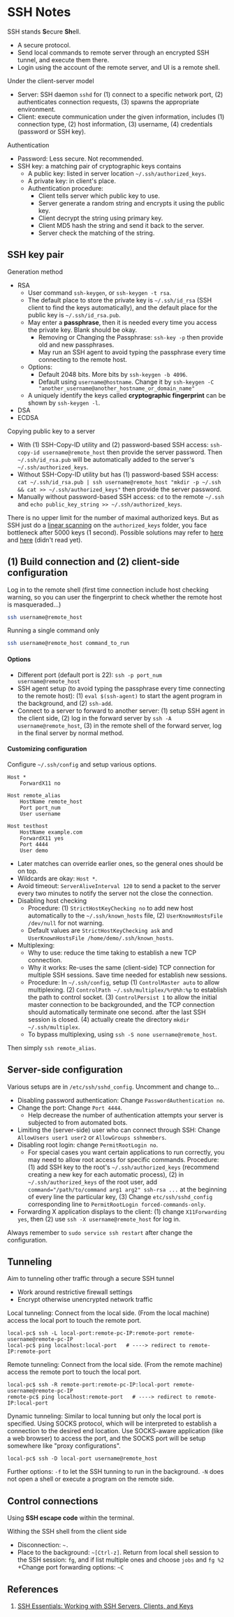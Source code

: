 # SSH Notes

SSH stands **S**ecure **Sh**ell.

+ A secure protocol.
+ Send local commands to remote server through an encrypted SSH tunnel, and execute them there.
+ Login using the account of the remote server, and UI is a remote shell.

Under the client-server model

+ Server: SSH daemon `sshd` for (1) connect to a specific network port, (2) authenticates connection requests, (3) spawns the appropriate environment.
+ Client: execute communication under the given information, includes (1) connection type, (2) host information, (3) username, (4) credentials (password or SSH key).

Authentication

+ Password: Less secure. Not recommended.
+ SSH key: a matching pair of cryptographic keys contains
	+ A public key: listed in server location `~/.ssh/authorized_keys`.
	+ A private key: in client's place.
	+ Authentication procedure:
		+ Client tells server which public key to use.
		+ Server generate a random string and encrypts it using the public key.
		+ Client decrypt the string using primary key.
		+ Client MD5 hash the string and send it back to the server.
		+ Server check the matching of the string.

## SSH key pair

Generation method

+ RSA
	+ User command `ssh-keygen`, or `ssh-keygen -t rsa`.
	+ The default place to store the private key is `~/.ssh/id_rsa` (SSH client to find the keys automatically), and the default place for the public key is `~/.ssh/id_rsa.pub`.
	+ May enter a **passphrase**, then it is needed every time you access the private key. Blank should be okay.
		+ Removing or Changing the Passphrase: `ssh-key -p` then provide old and new passphrases.
		+ May run an SSH agent to avoid typing the passphrase every time connecting to the remote host.
	+ Options:
		+ Default 2048 bits. More bits by `ssh-keygen -b 4096`.
		+ Default using `username@hostname`. Change it by `ssh-keygen -C "another_username@another_hostname_or_domain_name"`
	+ A uniquely identify the keys called **cryptographic fingerprint** can be shown by `ssh-keygen -l`.
+ DSA
+ ECDSA

Copying public key to a server

+ With (1) SSH-Copy-ID utility and (2) password-based SSH access: `ssh-copy-id username@remote_host` then provide the server password. Then `~/.ssh/id_rsa.pub` will be automatically added to the server's `~/.ssh/authorized_keys`.
+ Without SSH-Copy-ID utility but has (1) password-based SSH access: `cat ~/.ssh/id_rsa.pub | ssh username@remote_host "mkdir -p ~/.ssh && cat >> ~/.ssh/authorized_keys"` then provide the server password.
+ Manually without password-based SSH access: `cd` to the remote `~/.ssh` and `echo public_key_string >> ~/.ssh/authorized_keys`.

There is no upper limit for the number of maximal authorized keys. But as SSH just do a [linear scanning](https://serverfault.com/questions/486598/which-is-the-maximum-number-of-keys-in-authorized-keys-file) on the `authorized_keys` folder, you face bottleneck after 5000 keys (1 second). Possible solutions may refer to [here](https://groups.google.com/forum/#!topic/gitolite/RuN2mGKeDo4) and [here](https://groups.google.com/forum/#!searchin/gitolite/jason$20donenfeld/gitolite/ya-YVHi_YYg/wQwKO1izBZwJ) (didn't read yet).

## (1) Build connection and (2) client-side configuration

Log in to the remote shell (first time connection include host checking warning, so you can user the fingerprint to check whether the remote host is masqueraded...)

```bash
ssh username@remote_host
```

Running a single command only

```bash
ssh username@remote_host command_to_run
```

#### Options

+ Different port (default port is 22): `ssh -p port_num username@remote_host`
+ SSH agent setup (to avoid typing the passphrase every time connecting to the remote host): (1) `eval $(ssh-agent)` to start the agent program in the background, and (2) `ssh-add`.
+ Connect to a server to forward to another server: (1) setup SSH agent in the client side, (2) log in the forward server by `ssh -A username@remote_host`, (3) in the remote shell of the forward server, log in the final server by normal method.

#### Customizing configuration

Configure `~/.ssh/config` and setup various options.

```
Host *
    ForwardX11 no

Host remote_alias
    HostName remote_host
    Port port_num
    User username

Host testhost
    HostName example.com
    ForwardX11 yes
    Port 4444
    User demo
```

+ Later matches can override earlier ones, so the general ones should be on top.
+ Wildcards are okay: `Host *`.
+ Avoid timeout: `ServerAliveInterval 120` to send a packet to the server every two minutes to notify the server not the close the connection.
+ Disabling host checking
	+ Procedure: (1) `StrictHostKeyChecking no` to add new host automatically to the `~/.ssh/known_hosts` file, (2) `UserKnownHostsFile /dev/null` for not warning.
	+ Default values are `StrictHostKeyChecking ask` and `UserKnownHostsFile /home/demo/.ssh/known_hosts`.
+ Multiplexing:
	+ Why to use: reduce the time taking to establish a new TCP connection.
	+ Why it works: Re-uses the same (client-side) TCP connection for multiple SSH sessions. Save time needed for establish new sessions.
	+ Procedure: In `~/.ssh/config`, setup (1) `ControlMaster auto` to allow multiplexing. (2) `ControlPath ~/.ssh/multiplex/%r@%h:%p` to establish the path to control socket. (3) `ControlPersist 1` to allow the initial master connection to be backgrounded, and the TCP connection should automatically terminate one second. after the last SSH session is closed. (4) actually create the directory `mkdir ~/.ssh/multiplex`.
	+ To bypass multiplexing, using `ssh -S none username@remote_host`.

Then simply `ssh remote_alias`.

## Server-side configuration

Various setups are in `/etc/ssh/sshd_config`. Uncomment and change to...

+ Disabling password authentication: Change `PasswordAuthentication no`.
+ Change the port: Change `Port 4444`.
	+ Help decrease the number of authentication attempts your server is subjected to from automated bots.
+ Limiting the (server-side) user who can connect through SSH: Change `AllowUsers user1 user2` or `AllowGroups sshmembers`.
+ Disabling root login: change `PermitRootLogin no`.
	+ For special cases you want certain applications to run correctly, you may need to allow root access for specific commands. Procedure: (1) add SSH key to the root's `~/.ssh/authorized_keys` (recommend creating a new key for each automatic process), (2) in `~/.ssh/authorized_keys` of the root user, add `command="/path/to/command arg1 arg2" ssh-rsa ...` at the beginning of every line the particular key, (3) Change `etc/ssh/sshd_config` corresponding line to `PermitRootLogin forced-commands-only`.
+ Forwarding X application displays to the client: (1) change `X11Forwarding yes`, then (2) use `ssh -X username@remote_host` for log in.

Always remember to `sudo service ssh restart` after change the configuration.

## Tunneling

Aim to tunneling other traffic through a secure SSH tunnel

+ Work around restrictive firewall settings
+ Encrypt otherwise unencrypted network traffic

Local tunneling: Connect from the local side. (From the local machine) access the local port to touch the remote port.

```
local-pc$ ssh -L local-port:remote-pc-IP:remote-port remote-username@remote-pc-IP
local-pc$ ping localhost:local-port   # ----> redirect to remote-IP:remote-port
```

Remote tunneling: Connect from the local side. (From the remote machine) access the remote port to touch the local port.

```
local-pc$ ssh -R remote-port:remote-pc-IP:local-port remote-username@remote-pc-IP
remote-pc$ ping localhost:remote-port   # ----> redirect to remote-IP:local-port
```

Dynamic tunneling: Similar to local tunning but only the local port is specified. Using SOCKS protocol, which will be interpreted to establish a connection to the desired end location. Use SOCKS-aware application (like a web browser) to access the port, and the SOCKS port will be setup somewhere like "proxy configurations".

```
local-pc$ ssh -D local-port username@remote_host
```

Further options: `-f` to let the SSH tunning to run in the background. `-N` does not open a shell or execute a program on the remote side.

## Control connections

Using **SSH escape code** within the terminal.

Withing the SSH shell from the client side

+ Disconnection: `~.`
+ Place to the background: `~[Ctrl-z]`. Return from local shell session to the SSH session: `fg`, and if list multiple ones and choose `jobs` and `fg %2`
+Change port forwarding options: `~C`

## References

1. [SSH Essentials: Working with SSH Servers, Clients, and Keys](https://www.digitalocean.com/community/tutorials/ssh-essentials-working-with-ssh-servers-clients-and-keys)
